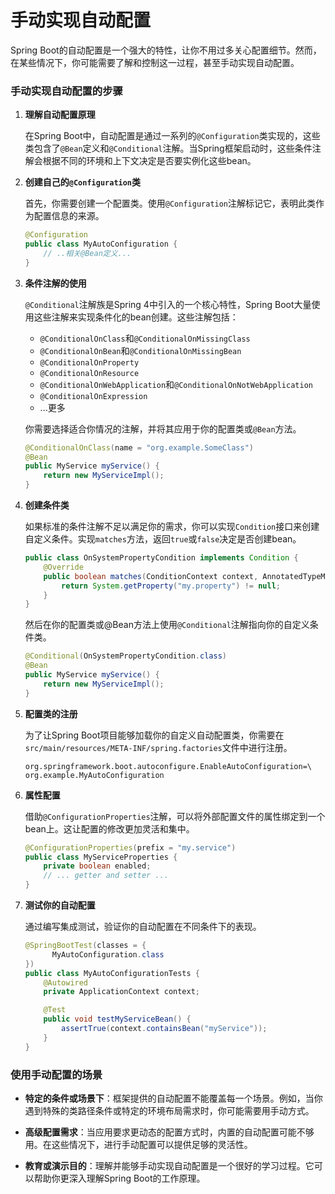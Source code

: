 # 手动实现自动配置

Spring Boot的自动配置是一个强大的特性，让你不用过多关心配置细节。然而，在某些情况下，你可能需要了解和控制这一过程，甚至手动实现自动配置。

### 手动实现自动配置的步骤

1. **理解自动配置原理**
   
   在Spring Boot中，自动配置是通过一系列的`@Configuration`类实现的，这些类包含了`@Bean`定义和`@Conditional`注解。当Spring框架启动时，这些条件注解会根据不同的环境和上下文决定是否要实例化这些bean。

2. **创建自己的`@Configuration`类**
   
   首先，你需要创建一个配置类。使用`@Configuration`注解标记它，表明此类作为配置信息的来源。
   
   ```java
   @Configuration
   public class MyAutoConfiguration {
       // ..相关@Bean定义...
   }
   ```

3. **条件注解的使用**
   
   `@Conditional`注解族是Spring 4中引入的一个核心特性，Spring Boot大量使用这些注解来实现条件化的bean创建。这些注解包括：
   
   - `@ConditionalOnClass`和`@ConditionalOnMissingClass`
   - `@ConditionalOnBean`和`@ConditionalOnMissingBean`
   - `@ConditionalOnProperty`
   - `@ConditionalOnResource`
   - `@ConditionalOnWebApplication`和`@ConditionalOnNotWebApplication`
   - `@ConditionalOnExpression`
   - ...更多
   
   你需要选择适合你情况的注解，并将其应用于你的配置类或`@Bean`方法。
   
   ```java
   @ConditionalOnClass(name = "org.example.SomeClass")
   @Bean
   public MyService myService() {
       return new MyServiceImpl();
   }
   ```

4. **创建条件类**
   
   如果标准的条件注解不足以满足你的需求，你可以实现`Condition`接口来创建自定义条件。实现`matches`方法，返回`true`或`false`决定是否创建bean。
   
   ```java
   public class OnSystemPropertyCondition implements Condition {
       @Override
       public boolean matches(ConditionContext context, AnnotatedTypeMetadata metadata) {
           return System.getProperty("my.property") != null;
       }
   }
   ```
   
   然后在你的配置类或@Bean方法上使用`@Conditional`注解指向你的自定义条件类。
   
   ```java
   @Conditional(OnSystemPropertyCondition.class)
   @Bean
   public MyService myService() {
       return new MyServiceImpl();
   }
   ```

5. **配置类的注册**
   
   为了让Spring Boot项目能够加载你的自定义自动配置类，你需要在`src/main/resources/META-INF/spring.factories`文件中进行注册。
   
   ```properties
   org.springframework.boot.autoconfigure.EnableAutoConfiguration=\
   org.example.MyAutoConfiguration
   ```

6. **属性配置**
   
   借助`@ConfigurationProperties`注解，可以将外部配置文件的属性绑定到一个bean上。这让配置的修改更加灵活和集中。
   
   ```java
   @ConfigurationProperties(prefix = "my.service")
   public class MyServiceProperties {
       private boolean enabled;
       // ... getter and setter ...
   }
   ```

7. **测试你的自动配置**
   
   通过编写集成测试，验证你的自动配置在不同条件下的表现。
   
   ```java
   @SpringBootTest(classes = {
         MyAutoConfiguration.class
   })
   public class MyAutoConfigurationTests {
       @Autowired
       private ApplicationContext context;
   
       @Test
       public void testMyServiceBean() {
           assertTrue(context.containsBean("myService"));
       }
   }
   ```

### 使用手动配置的场景

- **特定的条件或场景下**：框架提供的自动配置不能覆盖每一个场景。例如，当你遇到特殊的类路径条件或特定的环境布局需求时，你可能需要用手动方式。

- **高级配置需求**：当应用要求更动态的配置方式时，内置的自动配置可能不够用。在这些情况下，进行手动配置可以提供足够的灵活性。

- **教育或演示目的**：理解并能够手动实现自动配置是一个很好的学习过程。它可以帮助你更深入理解Spring Boot的工作原理。
